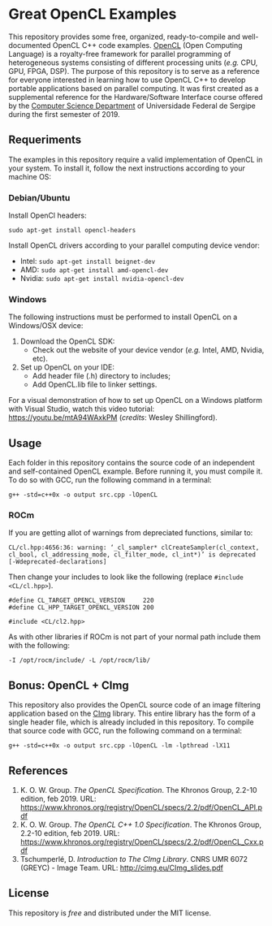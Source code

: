 # Great OpenCL Examples
This repository provides some free, organized, ready-to-compile and well-documented OpenCL C++ code examples.  [OpenCL](https://www.khronos.org/registry/OpenCL/) (Open Computing Language) is a royalty-free framework for parallel programming of heterogeneous systems consisting of different processing units (*e.g.* CPU, GPU, FPGA, DSP).  The purpose of this repository is to serve as a reference for everyone interested in learning how to use OpenCL C++ to develop portable applications based on parallel computing. It was first created as a supplemental reference for the Hardware/Software Interface course offered by the [Computer Science Department](http://computacao.ufs.br/pagina/4193) of Universidade Federal de Sergipe during the first semester of 2019.

## Requeriments

The examples in this repository require a valid implementation of OpenCL in your system. To install it, follow the next instructions according to your machine OS:

### Debian/Ubuntu

 Install OpenCl headers:

    sudo apt-get install opencl-headers

 Install OpenCL drivers according to your parallel computing device vendor:

 - Intel: `sudo apt-get install beignet-dev`
 - AMD: `sudo apt-get install amd-opencl-dev`
 - Nvidia: `sudo apt-get install nvidia-opencl-dev`

### Windows

The following instructions must be performed to install OpenCL on a Windows/OSX device:

 1. Download the OpenCL SDK:
	-  Check out the website of your device vendor (*e.g.* Intel, AMD, Nvidia, etc).
 2. Set up OpenCL on your IDE:
	- Add header file (.h) directory to includes;
	- Add OpenCL.lib file to linker settings.

For a visual demonstration of how to set up OpenCL on a Windows platform with Visual Studio, watch this video tutorial: https://youtu.be/mtA94WAxkPM (*credits*: Wesley Shillingford).

## Usage

Each folder in this repository contains the source code of an independent and self-contained OpenCL example. Before running it, you must compile it. To do so with GCC, run the following command in a terminal:

    g++ -std=c++0x -o output src.cpp -lOpenCL

### ROCm

If you are getting allot of warnings from depreciated functions, similar to:
```
CL/cl.hpp:4656:36: warning: ‘_cl_sampler* clCreateSampler(cl_context, cl_bool, cl_addressing_mode, cl_filter_mode, cl_int*)’ is deprecated [-Wdeprecated-declarations]
```

Then change your includes to look like the following (replace `#include <CL/cl.hpp>`).

```
#define CL_TARGET_OPENCL_VERSION     220
#define CL_HPP_TARGET_OPENCL_VERSION 200

#include <CL/cl2.hpp>
```

As with other libraries if ROCm is not part of your normal path include them with the following:
```
-I /opt/rocm/include/ -L /opt/rocm/lib/
```


## Bonus: OpenCL + CImg

This repository also provides the OpenCL source code of an image filtering application based on the [CImg](http://cimg.eu/) library. This entire library has the form of a single header file, which is already included in this repository. To compile that source code with GCC, run the following command on a terminal:

    g++ -std=c++0x -o output src.cpp -lOpenCL -lm -lpthread -lX11

## References

 1. K. O. W. Group. *The OpenCL Specification*. The Khronos Group, 2.2-10 edition, feb 2019. URL: https://www.khronos.org/registry/OpenCL/specs/2.2/pdf/OpenCL_API.pdf
 2. K. O. W. Group. *The OpenCL C++ 1.0 Specification*. The Khronos Group, 2.2-10 edition, feb 2019. URL: https://www.khronos.org/registry/OpenCL/specs/2.2/pdf/OpenCL_Cxx.pdf
 3. Tschumperlé, D. *Introduction to The CImg Library*. CNRS UMR 6072 (GREYC) - Image Team. URL: http://cimg.eu/CImg_slides.pdf

## License

This repository is *free* and distributed under the MIT license.

